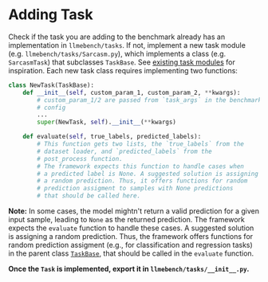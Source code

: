 <!---# Adding Task ([See Demo](https://youtu.be/TN1bpWBpSTU?feature=shared)) -->
# Adding Task
Check if the task you are adding to the benchmark already has an implementation in `llmebench/tasks`. If not, implement a new task module (e.g. `llmebench/tasks/Sarcasm.py`), which implements a class (e.g. `SarcasmTask`) that subclasses `TaskBase`. See [existing task modules](llmebench/tasks) for inspiration. Each new task class requires implementing two functions:

```python
class NewTask(TaskBase):
	def __init__(self, custom_param_1, custom_param_2, **kwargs):
		# custom_param_1/2 are passed from `task_args` in the benchmark
		# config
		...
		super(NewTask, self).__init__(**kwargs)

	def evaluate(self, true_labels, predicted_labels):
		# This function gets two lists, the `true_labels` from the
		# dataset loader, and `predicted_labels` from the
		# post_process function. 
		# The framework expects this function to handle cases when
		# a predicted label is None. A suggested solution is assigning
		# a random prediction. Thus, it offers functions for random
		# prediction assigment to samples with None predictions
		# that should be called here. 
```

**Note:** In some cases, the model mightn't return a valid prediction for a given input sample, leading to `None` as the returned prediction. The framework expects the `evaluate` function to handle these cases. A suggested solution is assigning a random prediction. Thus, the framework offers functions for random prediction assigment (e.g., for classification and regression tasks) in the parent class [`TaskBase`](llmebench/tasks/task_base.py), that should be called in the `evaluate` function. 

**Once the `Task` is implemented, export it in `llmebench/tasks/__init__.py`.**
